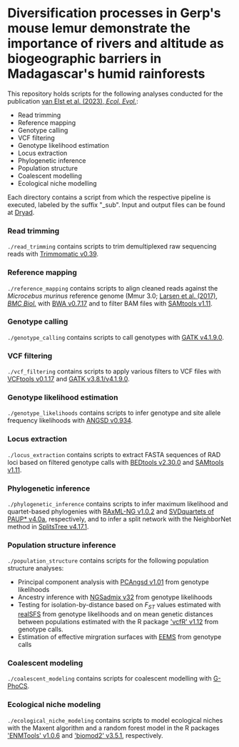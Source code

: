 # Diversification processes in Gerp's mouse lemur demonstrate the importance of rivers and altitude as biogeographic barriers in Madagascar's humid rainforests

This repository holds scripts for the following analyses conducted for the publication [van Elst et al. (2023), *Ecol. Evol.*](https://doi.org/10.1002/ece3.10254):
- Read trimming
- Reference mapping
- Genotype calling
- VCF filtering
- Genotype likelihood estimation
- Locus extraction
- Phylogenetic inference
- Population structure
- Coalescent modelling
- Ecological niche modelling

Each directory contains a script from which the respective pipeline is executed, labeled by the suffix "_sub". Input and output files can be found at [Dryad](https://doi.org/10.5061/dryad.9w0vt4bmr). 

### Read trimming
`./read_trimming` contains scripts to trim demultiplexed raw sequencing reads with [Trimmomatic v0.39](https://github.com/usadellab/Trimmomatic). 

### Reference mapping
`./reference_mapping` contains scripts to align cleaned reads against the *Microcebus murinus* reference genome (Mmur 3.0; [Larsen et al. (2017), *BMC Biol.*](https://doi.org/10.1186/s12915-017-0439-6) with [BWA v0.7.17](https://github.com/lh3/bwa) and to filter BAM files with [SAMtools v1.11](http://www.htslib.org/).

### Genotype calling
`./genotype_calling` contains scripts to call genotypes with [GATK v4.1.9.0](https://gatk.broadinstitute.org/hc/en-us).

### VCF filtering
`./vcf_filtering` contains scripts to apply various filters to VCF files with [VCFtools v0.1.17](https://vcftools.github.io/index.html) and [GATK v3.8.1/v4.1.9.0](https://gatk.broadinstitute.org/hc/en-us).

### Genotype likelihood estimation
`./genotype_likelihoods` contains scripts to infer genotype and site allele frequency likelihoods with [ANGSD v0.934](http://www.popgen.dk/angsd/index.php/ANGSD).

### Locus extraction
`./locus_extraction` contains scripts to extract FASTA sequences of RAD loci based on filtered genotype calls with [BEDtools v2.30.0](https://bedtools.readthedocs.io/en/latest/) and [SAMtools v1.11](http://www.htslib.org/).

### Phylogenetic inference
`./phylogenetic_inference` contains scripts to infer maximum likelihood and quartet-based phylogenies with [RAxML-NG v1.0.2](https://github.com/amkozlov/raxml-ng) and [SVDquartets of PAUP* v4.0a](https://paup.phylosolutions.com/), respectively, and to infer a split network with the NeighborNet method in [SplitsTree v4.17.1](https://uni-tuebingen.de/fakultaeten/mathematisch-naturwissenschaftliche-fakultaet/fachbereiche/informatik/lehrstuehle/algorithms-in-bioinformatics/software/splitstree/).

### Population structure inference
`./population_structure` contains scripts for the following population structure analyses:
- Principal component analysis with [PCAngsd v1.01](https://github.com/Rosemeis/pcangsd) from genotype likelihoods
- Ancestry inference with [NGSadmix v32](http://www.popgen.dk/software/index.php/NgsAdmix) from genotype likelihoods
- Testing for isolation-by-distance based on *F<sub>ST</sub>* values estimated with [realSFS](http://www.popgen.dk/angsd/index.php/RealSFS) from genotype likelihoods and on mean genetic distances between populations estimated with the R package ['vcfR' v1.12](https://github.com/knausb/vcfR) from genotype calls.
- Estimation of effective mirgration surfaces with [EEMS](https://github.com/dipetkov/eems) from genotype calls

### Coalescent modeling
`./coalescent_modeling` contains scripts for coalescent modelling with [G-PhoCS](http://compgen.cshl.edu/GPhoCS/).

### Ecological niche modeling
`./ecological_niche_modeling` contains scripts to model ecological niches with the Maxent algorithm and a random forest model in the R packages ['ENMTools' v1.0.6](https://github.com/danlwarren/ENMTools) and ['biomod2' v3.5.1](https://biomodhub.github.io/biomod2/), respectively.
